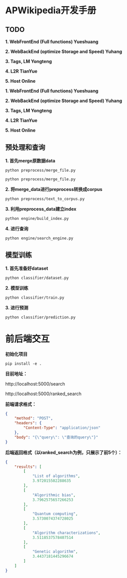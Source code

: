 # APWikipedia开发手册

## TODO

**1. WebFrontEnd (Full functions) Yueshuang**

**2. WebBackEnd (optimize Storage and Speed) Yuhang**

**3. Tags, LM Yongteng**

**4. L2R TianYue**

**5. Host Online**

**1. WebFrontEnd (Full functions) Yueshuang**

**2. WebBackEnd (optimize Storage and Speed) Yuhang**

**3. Tags, LM Yongteng**

**4. L2R TianYue**

**5. Host Online**

## 预处理和查询

**1. 首先merge原数据data**

`python preprocess/merge_file.py`

`python preprocess/merge_file.py`

**2. 将merge_data进行preprocess转换成corpus**

`python preprocess/text_to_corpus.py`

**3.  利用preprocess_data建立index**

`python engine/build_index.py`

**4. 进行查询**

`python engine/search_engine.py`



## 模型训练

**1. 首先准备好dataset**

`python classifier/dataset.py`

**2. 模型训练**

`python classifier/train.py`

**3. 进行预测**

`python classifier/prediction.py`



# 前后端交互
**初始化项目**
```
pip install -e .
```

**目前地址：**

http://localhost:5000/search

http://localhost:5000/ranked_search



**前端请求格式：**

```json
{
    "method": "POST",
    "headers": {
        "Content-Type": "application/json"
    },
    "body": "{\"query\": \"查询的query\"}"
}
```



**后端返回格式（以ranked_search为例，只展示了前5个）：**

```json
{
    "results": [
        [
            "List of algorithms",
            3.972015502288635
        ],
        [
            "Algorithmic bias",
            3.7962575657266253
        ],
        [
            "Quantum computing",
            3.5730074374728025
        ],
        [
            "Algorithm characterizations",
            3.5118537578407514
        ],
        [
            "Genetic algorithm",
            3.4437181445296674
        ]
    ]
}

```
